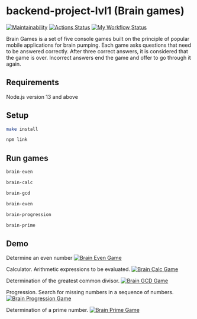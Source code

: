 # backend-project-lvl1 (Brain games)

[![Maintainability](https://api.codeclimate.com/v1/badges/b1ce2cae07ff591b8c14/maintainability)](https://codeclimate.com/github/jprestor/backend-project-lvl1/maintainability)
[![Actions Status](https://github.com/jprestor/backend-project-lvl1/workflows/hexlet-check/badge.svg)](https://github.com/jprestor/backend-project-lvl1/actions)
[![My Workflow Status](https://github.com/jprestor/backend-project-lvl1/actions/workflows/my-workflow.yml/badge.svg)](https://github.com/jprestor/backend-project-lvl1/actions/workflows/my-workflow.yml)

Brain Games is a set of five console games built on the principle of popular mobile applications for brain pumping. Each game asks questions that need to be answered correctly. After three correct answers, it is considered that the game is over. Incorrect answers end the game and offer to go through it again.

## Requirements

Node.js version 13 and above

## Setup

```sh
make install
```

```sh
npm link
```

## Run games

```sh
brain-even
```

```sh
brain-calc
```

```sh
brain-gcd
```

```sh
brain-even
```

```sh
brain-progression
```

```sh
brain-prime
```

## Demo

Determine an even number
[![Brain Even Game](https://asciinema.org/a/JfaxUdJRtqZnhb2Tgv1v5TBgD.svg)](https://asciinema.org/a/JfaxUdJRtqZnhb2Tgv1v5TBgD)

Calculator. Arithmetic expressions to be evaluated.
[![Brain Calc Game](https://asciinema.org/a/qfXmA2qiq5OFVjEfuEHRmeudI.svg)](https://asciinema.org/a/qfXmA2qiq5OFVjEfuEHRmeudI)

Determination of the greatest common divisor.
[![Brain GСD Game](https://asciinema.org/a/450542.svg)](https://asciinema.org/a/450542)

Progression. Search for missing numbers in a sequence of numbers.
[![Brain Progression Game](https://asciinema.org/a/qz77vw1dG6pCEDrZ2jJcslv6w.svg)](https://asciinema.org/a/qz77vw1dG6pCEDrZ2jJcslv6w)

Determination of a prime number.
[![Brain Prime Game](https://asciinema.org/a/fMsIwINAo62LVEW2OyxWC9YrH.svg)](https://asciinema.org/a/fMsIwINAo62LVEW2OyxWC9YrH)

